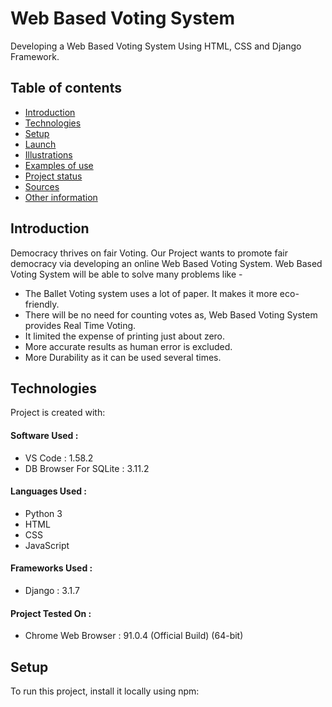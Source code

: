 # Web Based Voting System
Developing a Web Based Voting System Using HTML, CSS and Django Framework.

## Table of contents
* [Introduction](#introduction)
* [Technologies](#technologies)
* [Setup](#setup)
* [Launch](#launch)
* [Illustrations](#illustrations)
* [Examples of use](#example_of_use)
* [Project status](#status)
* [Sources](#sources)
* [Other information](#other)


## Introduction
Democracy thrives on fair Voting. Our Project wants to promote fair democracy via developing an online Web Based Voting System.
Web Based Voting System will be able to solve many problems like -
* The Ballet Voting system uses a lot of paper. It makes it more eco-friendly.
* There will be no need for counting votes as, Web Based Voting System provides Real Time Voting.
* It limited the expense of printing just about zero.
* More accurate results as human error is excluded.
* More Durability as it can be used several times.	


## Technologies
Project is created with:

  #### Software Used :
  * VS Code : 1.58.2
  * DB Browser For SQLite : 3.11.2
  #### Languages Used :
  * Python 3
  * HTML
  * CSS
  * JavaScript
  #### Frameworks Used :
  * Django : 3.1.7
  #### Project Tested On :
   * Chrome Web Browser  : 91.0.4 (Official Build) (64-bit)
  
## Setup
To run this project, install it locally using npm:
